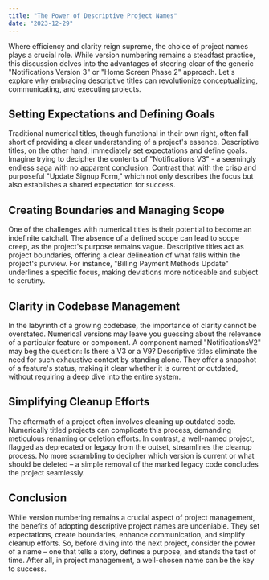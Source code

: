 ```yaml
---
title: "The Power of Descriptive Project Names"
date: "2023-12-29"
---
```


Where efficiency and clarity reign supreme, the choice of project names plays a crucial role. While version numbering remains a steadfast practice, this discussion delves into the advantages of steering clear of the generic "Notifications Version 3" or "Home Screen Phase 2" approach. Let's explore why embracing descriptive titles can revolutionize conceptualizing, communicating, and executing projects.

## Setting Expectations and Defining Goals

Traditional numerical titles, though functional in their own right, often fall short of providing a clear understanding of a project's essence. Descriptive titles, on the other hand, immediately set expectations and define goals. Imagine trying to decipher the contents of "Notifications V3" - a seemingly endless saga with no apparent conclusion. Contrast that with the crisp and purposeful "Update Signup Form," which not only describes the focus but also establishes a shared expectation for success.

## Creating Boundaries and Managing Scope

One of the challenges with numerical titles is their potential to become an indefinite catchall. The absence of a defined scope can lead to scope creep, as the project's purpose remains vague. Descriptive titles act as project boundaries, offering a clear delineation of what falls within the project's purview. For instance, "Billing Payment Methods Update" underlines a specific focus, making deviations more noticeable and subject to scrutiny.

## Clarity in Codebase Management

In the labyrinth of a growing codebase, the importance of clarity cannot be overstated. Numerical versions may leave you guessing about the relevance of a particular feature or component. A component named "NotificationsV2" may beg the question: Is there a V3 or a V9? Descriptive titles eliminate the need for such exhaustive context by standing alone. They offer a snapshot of a feature's status, making it clear whether it is current or outdated, without requiring a deep dive into the entire system.

## Simplifying Cleanup Efforts

The aftermath of a project often involves cleaning up outdated code. Numerically titled projects can complicate this process, demanding meticulous renaming or deletion efforts. In contrast, a well-named project, flagged as deprecated or legacy from the outset, streamlines the cleanup process. No more scrambling to decipher which version is current or what should be deleted – a simple removal of the marked legacy code concludes the project seamlessly.

## Conclusion

While version numbering remains a crucial aspect of project management, the benefits of adopting descriptive project names are undeniable. They set expectations, create boundaries, enhance communication, and simplify cleanup efforts. So, before diving into the next project, consider the power of a name – one that tells a story, defines a purpose, and stands the test of time. After all, in project management, a well-chosen name can be the key to success.

